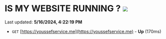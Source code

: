 # IS MY WEBSITE RUNNING ? [![](https://img.shields.io/static/v1?label=Sponsor&message=%E2%9D%A4&logo=GitHub&color=%23fe8e86)](https://github.com/sponsors/<username>)

Last updated: **5/16/2024, 4:22:19 PM**

- `GET` [https://youssefservice.me](https://youssefservice.me) - **Up** (170ms)
